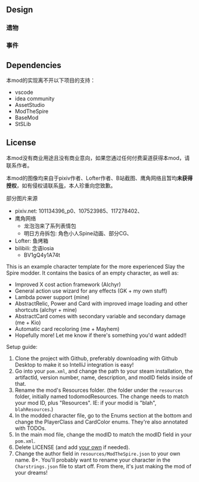 ## Design

### 遗物


### 事件

### 


## Dependencies

本mod的实现离不开以下项目的支持：

- vscode
- idea community
- AssetStudio
- ModTheSpire
- BaseMod
- StSLib

## License

本mod没有商业用途且没有商业意向，如果您通过任何付费渠道获得本mod，请联系作者。

本mod的图像均来自于pixiv作者、Lofter作者、B站截图、鹰角网络且暂均**未获得授权**，如有侵权请联系[我](mailto:20722003@bjtu.edu.cn)，本人珍重向您致歉。

部分图片来源

- pixiv.net: 101134396_p0、107523985、117278402、
- 鹰角网络
  - 龙泡泡来了系列表情包
  - 明日方舟拆包: 角色小人Spine动画、部分CG、
- Lofter: 鱼烤箱
- bilibili: 念语losia
  - BV1gQ4y1A74t

This is an example character template for the more experienced Slay the Spire modder.
It contains the basics of an empty character, as well as:
- Improved X cost action framework (Alchyr)
- General action use wizard for any effects (GK + my own stuff)
- Lambda power support (mine)
- AbstractRelic, Power and Card with improved image loading and other shortcuts (alchyr + mine)
- AbstractCard comes with secondary variable and secondary damage (me + Kio)
- Automatic card recoloring (me + Mayhem)
- Hopefully more! Let me know if there's something you'd want added!!

Setup guide:
1. Clone the project with Github, preferably downloading with Github Desktop to make it so IntelliJ integration is easy!
2. Go into your `pom.xml`, and change the path to your steam installation, the artifactId, version number, name, description, and modID fields inside of that.
3. Rename the mod's Resources folder. (the folder under the `resources` folder, initially named todomodResources. The change needs to match your mod ID, plus "Resources". IE: if your modid is "blah", `blahResources`.)
4. In the modded character file, go to the Enums section at the bottom and change the PlayerClass and CardColor enums. They're also annotated with TODOs.
5. In the main mod file, change the modID to match the modID field in your `pom.xml`.
6. Delete LICENSE (and add [your own](https://docs.github.com/en/repositories/managing-your-repositorys-settings-and-features/customizing-your-repository/licensing-a-repository) if needed).
7. Change the author field in `resources/ModTheSpire.json` to your own name.
8+. You'll probably want to rename your character in the `Charstrings.json` file to start off. From there, it's just making the mod of your dreams!
